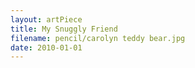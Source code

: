 ```yaml
---
layout: artPiece
title: My Snuggly Friend
filename: pencil/carolyn teddy bear.jpg
date: 2010-01-01
---
```

